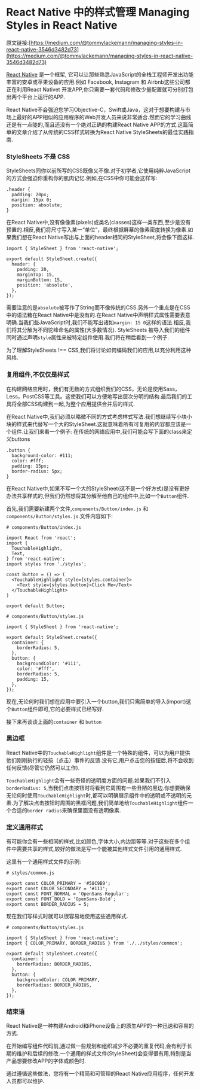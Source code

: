 # React Native 中的样式管理 Managing Styles in React Native

原文链接:[https://medium.com/@tommylackemann/managing-styles-in-react-native-3546d3482d73](https://medium.com/@tommylackemann/managing-styles-in-react-native-3546d3482d73)

[React Native](https://facebook.github.io/react-native/) 是一个框架, 它可以让那些熟悉JavaScript的全栈工程师开发出功能丰富的安卓或苹果设备的应用.例如 Facebook, Instagram 和 Airbnb这些公司都正在利用React Nativet 开发APP,你只需要一套代码和修改少量配置就可分别打包出两个平台上运行的APP.

React Native不会强迫您学习Objective-C，Swift或Java，这对于想要构建与市场上最好的APP相似的应用程序的Web开发人员来说非常适合.然而它的学习曲线还是有一点陡的,而且还没有一个绝对正确的构建React Native APP的方式.这篇简单的文章介绍了从传统的CSS样式转换为React Native StyleSheets的最佳实践指南.

### StyleSheets 不是 CSS

StyleSheets同你以前所写的CSS既像又不像.对于初学者,它使用纯粹JavaScript的方式会强迫你重构你的肌肉记忆.例如,在CSS中你可能会这样写:

```
.header {
  padding: 20px;
  margin: 15px 0;
  position: absolute;
}

```
在React Native中,没有像像素(pixels)或类名(classes)这样一类东西,至少是没有预置的.相反,我们将尺寸写入某一“单位”，最终根据屏幕的像素密度转换为像素.如果我们想在React Native写出与上面的header相同的StyleSheet,将会像下面这样.

```
import { StyleSheet } from 'react-native';

```

```
export default StyleSheet.create({
  header: {
    padding: 20,
    marginTop: 15,
    marginBottom: 15,
    position: 'absolute',
  },
});

```

需要注意的是`absolute`被写作了String而不像传统的CSS.另外一个重点是在CSS中的语法糖在React Native中是没有的.在React Native中声明样式属性需要表意明确.当我们些JavaScript时,我们不能写出诸如`margin: 15 0`这样的语法.相反,我们将其分解为不同驼峰命名的属性(大多数情况).
StyleSheets 被导入我们的组件同时通过声明`style`属性来被特定组件使用.我们将在稍后看到一个例子.

为了理解StyleSheets !== CSS,我们将讨论如何编码我们的应用,以充分利用这种风格.

### 复用组件,不仅仅是样式
在构建网络应用时，我们有无数的方式组织我们的CSS，无论是使用Sass，Less，PostCSS等工具。这使我们可以方便地写出层次分明的结构.最后我们的工具将全部CSS构建到一起,为整个应用提供合并后的样式.

在React Native中,我们必须以略微不同的方式考虑样式写法.我们想继续写小块小块的样式来代替写一个大的StyleSheet.这就意味着所有可复用的内容都应该是一个组件.让我们来看一个例子:
在传统的网络应用中,我们可能会写下面的class来定义buttons


```
.button {
  background-color: #111;
  color: #fff;
  padding: 15px;
  border-radius: 5px;
}

```

在React Native中,如果不写一个大的StyleSheet(这不是一个好方式)是没有更好办法共享样式的,但我们仍然想将其分解至他自己的组件中,比如一个`Button`组件.

首先,我们需要新建两个文件,`components/Button/index.js` 和 `components/Button/styles.js`.文件内容如下:

```
# components/Button/index.js

```

```
import React from 'react';
import {
  TouchableHighlight,
  Text,
} from 'react-native';
import styles from './styles';

```

```
const Button = () => (
  <TouchableHighlight style={styles.container}>
    <Text style={styles.button}>Click Me</Text>
  </TouchableHighlight>
)

```

```
export default Button;

```

```
# components/Button/styles.js

```

```
import { StyleSheet } from 'react-native';

```

```
export default StyleSheet.create({
  container: {
    borderRadius: 5,
  },
  button: {
    backgroundColor: '#111',
    color: '#fff',
    borderRadius: 5,
    padding: 15,
  },
});

```

现在,无论何时我们想在应用中要引入一个button,我们只需简单的导入(import)这个`Button`组件即可,它的必要样式已经写好.

接下来再谈谈上面的`container` 和 `button`

### 黑边框

React Native中的`TouchableHighlight`组件是一个特殊的组件，可以为用户提供他们刚刚执行的轻按（点击）事件的反馈.没有它,用户点击您的按钮后,将不会收到任何反馈(尽管它仍然可以工作).

`TouchableHighlight`会有一些奇怪的透明度方面的问题.如果我们不引入`borderRadius: 5`,当我们点击按钮时将看到它周围有一些丑陋的黑边.你想要确保无论何时使用`TouchableHighlight`时,都可以明确展示组件中的透明或不透明的元素.为了解决点击按钮时周围的黑框问题,我们简单地给`TouchableHighlight`组件一个合适的`border radius`来确保里面没有透明像素.

### 定义通用样式

有可能你会有一些相同的样式,比如颜色,字体大小,内边距等等.对于这些在多个组件中需要共享的样式,较好的做法是写一个能被其他样式文件引用的通用样式.

这里有一个通用样式文件的示例:
```
# styles/common.js

```

```
export const COLOR_PRIMARY = '#58C9B9';
export const COLOR_SECONDARY = '#111';
export const FONT_NORMAL = 'OpenSans-Regular';
export const FONT_BOLD = 'OpenSans-Bold';
export const BORDER_RADIUS = 5;

```

现在我们写样式时就可以很容易地使用这些通用样式.

```
# components/Button/styles.js

```

```
import { StyleSheet } from 'react-native';
import { COLOR_PRIMARY, BORDER_RADIUS } from './../styles/common';

```

```
export default StyleSheet.create({
  container: {
    borderRadius: BORDER_RADIUS,
  },
  button: {
    backgroundColor: COLOR_PRIMARY,
    borderRadius: BORDER_RADIUS,
  },
});

```

### 结束语
React Native是一种构建Android和iPhone设备上的原生APP的一种迅速和容易的方式.

在开始编写组件代码前,通过做一些规划和组织减少不必要的重复代码,会有利于长期的维护和后续的修改.一个通用的样式文件(StyleSheet)会变得很有用,特别是当产品想要修改APP的字体或颜色时.

通过遵循这些做法，您将有一个精简和可管理的React Native应用程序，任何开发人员都可以维护.
                